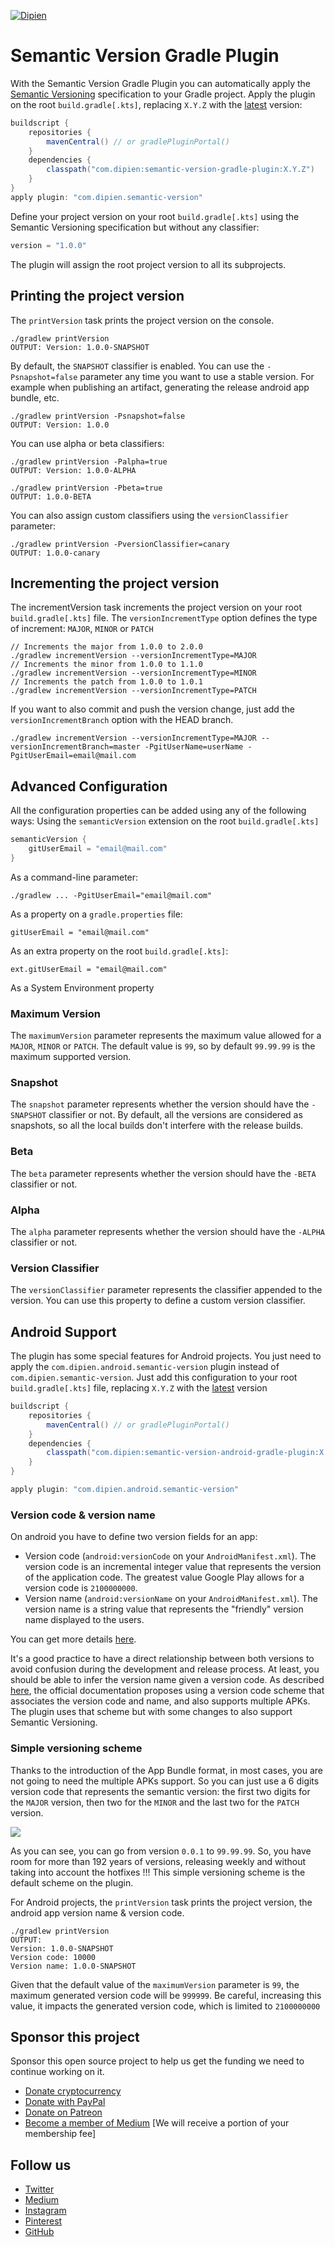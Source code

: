 [![Dipien](https://raw.githubusercontent.com/dipien/dipien-component-builder/master/.github/dipien_logo.png)](http://www.dipien.com)

# Semantic Version Gradle Plugin

With the Semantic Version Gradle Plugin you can automatically apply the [Semantic Versioning](https://semver.org/) specification to your Gradle project.
Apply the plugin on the root `build.gradle[.kts]`, replacing `X.Y.Z` with the [latest](https://github.com/dipien/semantic-version-gradle-plugin/releases/latest) version:

```groovy
buildscript {
    repositories {
        mavenCentral() // or gradlePluginPortal()
    }
    dependencies {
        classpath("com.dipien:semantic-version-gradle-plugin:X.Y.Z")
    }
}
apply plugin: "com.dipien.semantic-version"
```

Define your project version on your root `build.gradle[.kts]` using the Semantic Versioning specification but without any classifier:

```groovy
version = "1.0.0"
```

The plugin will assign the root project version to all its subprojects.

## Printing the project version
The `printVersion` task prints the project version on the console.

```
./gradlew printVersion
OUTPUT: Version: 1.0.0-SNAPSHOT
```

By default, the `SNAPSHOT` classifier is enabled. You can use the `-Psnapshot=false` parameter any time you want to use a stable version. For example when publishing an artifact, generating the release android app bundle, etc.

```
./gradlew printVersion -Psnapshot=false
OUTPUT: Version: 1.0.0
```

You can use alpha or beta classifiers:

```
./gradlew printVersion -Palpha=true
OUTPUT: Version: 1.0.0-ALPHA

./gradlew printVersion -Pbeta=true
OUTPUT: 1.0.0-BETA
```

You can also assign custom classifiers using the `versionClassifier` parameter:

```
./gradlew printVersion -PversionClassifier=canary
OUTPUT: 1.0.0-canary
```

## Incrementing the project version

The incrementVersion task increments the project version on your root `build.gradle[.kts]` file. The `versionIncrementType` option defines the type of increment: `MAJOR`, `MINOR` or `PATCH`

```
// Increments the major from 1.0.0 to 2.0.0
./gradlew incrementVersion --versionIncrementType=MAJOR
// Increments the minor from 1.0.0 to 1.1.0
./gradlew incrementVersion --versionIncrementType=MINOR
// Increments the patch from 1.0.0 to 1.0.1
./gradlew incrementVersion --versionIncrementType=PATCH
```

If you want to also commit and push the version change, just add the `versionIncrementBranch` option with the HEAD branch.

```
./gradlew incrementVersion --versionIncrementType=MAJOR --versionIncrementBranch=master -PgitUserName=userName -PgitUserEmail=email@mail.com
```

## Advanced Configuration
All the configuration properties can be added using any of the following ways:
Using the `semanticVersion` extension on the root `build.gradle[.kts]`

```groovy
semanticVersion {
    gitUserEmail = "email@mail.com"
}
```

As a command-line parameter:

```
./gradlew ... -PgitUserEmail="email@mail.com"
```

As a property on a `gradle.properties` file:

```
gitUserEmail = "email@mail.com"
```

As an extra property on the root `build.gradle[.kts]`:

```
ext.gitUserEmail = "email@mail.com"
```

As a System Environment property

### Maximum Version
The `maximumVersion` parameter represents the maximum value allowed for a `MAJOR`, `MINOR` or `PATCH`. The default value is `99`, so by default `99.99.99` is the maximum supported version.

### Snapshot
The `snapshot` parameter represents whether the version should have the `-SNAPSHOT` classifier or not. By default, all the versions are considered as snapshots, so all the local builds don't interfere with the release builds.

### Beta
The `beta` parameter represents whether the version should have the `-BETA` classifier or not.

### Alpha
The `alpha` parameter represents whether the version should have the `-ALPHA` classifier or not.

### Version Classifier
The `versionClassifier` parameter represents the classifier appended to the version. You can use this property to define a custom version classifier.

## Android Support
The plugin has some special features for Android projects. You just need to apply the `com.dipien.android.semantic-version` plugin instead of `com.dipien.semantic-version`.
Just add this configuration to your root `build.gradle[.kts]` file, replacing `X.Y.Z` with the [latest](https://github.com/dipien/semantic-version-gradle-plugin/releases/latest) version

```groovy
buildscript {
    repositories {
        mavenCentral() // or gradlePluginPortal()
    }
    dependencies {
        classpath("com.dipien:semantic-version-android-gradle-plugin:X.Y.Z")
    }
}

apply plugin: "com.dipien.android.semantic-version"
```

### Version code & version name
On android you have to define two version fields for an app:
* Version code (`android:versionCode` on your `AndroidManifest.xml`). The version code is an incremental integer value that represents the version of the application code. The greatest value Google Play allows for a version code is `2100000000`.
* Version name (`android:versionName` on your `AndroidManifest.xml`). The version name is a string value that represents the "friendly" version name displayed to the users.

You can get more details [here](http://developer.android.com/tools/publishing/versioning.html#appversioning).

It's a good practice to have a direct relationship between both versions to avoid confusion during the development and release process. At least, you should be able to infer the version name given a version code.
As described [here](http://developer.android.com/google/play/publishing/multiple-apks.html#VersionCodes), the official documentation proposes using a version code scheme that associates the version code and name, and also supports multiple APKs. The plugin uses that scheme but with some changes to also support Semantic Versioning.

### Simple versioning scheme
Thanks to the introduction of the App Bundle format, in most cases, you are not going to need the multiple APKs support.
So you can just use a 6 digits version code that represents the semantic version: the first two digits for the `MAJOR` version, then two for the `MINOR` and the last two for the `PATCH` version.

![](wiki/versioncode.png)

As you can see, you can go from version `0.0.1` to `99.99.99`. So, you have room for more than 192 years of versions, releasing weekly and without taking into account the hotfixes !!!
This simple versioning scheme is the default scheme on the plugin.

For Android projects, the `printVersion` task prints the project version, the android app version name & version code.

```
./gradlew printVersion
OUTPUT:
Version: 1.0.0-SNAPSHOT
Version code: 10000
Version name: 1.0.0-SNAPSHOT
```

Given that the default value of the `maximumVersion` parameter is `99`, the maximum generated version code will be `999999`. Be careful, increasing this value, it impacts the generated version code, which is limited to `2100000000`

## Sponsor this project

Sponsor this open source project to help us get the funding we need to continue working on it.

* [Donate cryptocurrency](http://coinbase.dipien.com/)
* [Donate with PayPal](http://paypal.dipien.com/)
* [Donate on Patreon](http://patreon.dipien.com/)
* [Become a member of Medium](https://maxirosson.medium.com/membership) [We will receive a portion of your membership fee]

## Follow us
* [Twitter](http://twitter.dipien.com)
* [Medium](http://medium.dipien.com)
* [Instagram](http://instagram.dipien.com)
* [Pinterest](http://pinterest.dipien.com)
* [GitHub](http://github.dipien.com)
